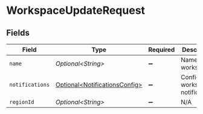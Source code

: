 # WorkspaceUpdateRequest


## Fields

| Field                                                                        | Type                                                                         | Required                                                                     | Description                                                                  |
| ---------------------------------------------------------------------------- | ---------------------------------------------------------------------------- | ---------------------------------------------------------------------------- | ---------------------------------------------------------------------------- |
| `name`                                                                       | *Optional\<String>*                                                          | :heavy_minus_sign:                                                           | Name of the workspace                                                        |
| `notifications`                                                              | [Optional\<NotificationsConfig>](../../models/shared/NotificationsConfig.md) | :heavy_minus_sign:                                                           | Configures workspace notifications.                                          |
| `regionId`                                                                   | *Optional\<String>*                                                          | :heavy_minus_sign:                                                           | N/A                                                                          |